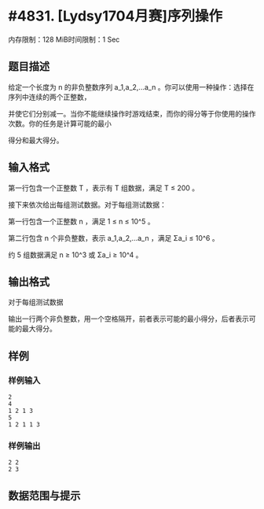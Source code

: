 # #4831. [Lydsy1704月赛]序列操作

内存限制：128 MiB时间限制：1 Sec

## 题目描述

给定一个长度为 n 的非负整数序列 a_1,a_2,...a_n 。你可以使用一种操作：选择在序列中连续的两个正整数，

并使它们分别减一。当你不能继续操作时游戏结束，而你的得分等于你使用的操作次数。你的任务是计算可能的最小

得分和最大得分。

## 输入格式

第一行包含一个正整数 T ，表示有 T 组数据，满足 T &le; 200 。

接下来依次给出每组测试数据。对于每组测试数据：

第一行包含一个正整数 n ，满足 1 &le; n &le; 10^5   。

第二行包含 n 个非负整数，表示 a_1,a_2,...a_n ，满足 &Sigma;a_i  &le; 10^6 。

约 5 组数据满足 n &ge; 10^3 或 &Sigma;a_i  &ge; 10^4 。

## 输出格式

对于每组测试数据

输出一行两个非负整数，用一个空格隔开，前者表示可能的最小得分，后者表示可能的最大得分。

## 样例

### 样例输入

    
    2
    4
    1 2 1 3
    5
    1 2 1 1 3
    

### 样例输出

    
    2 2
    2 3
    

## 数据范围与提示
